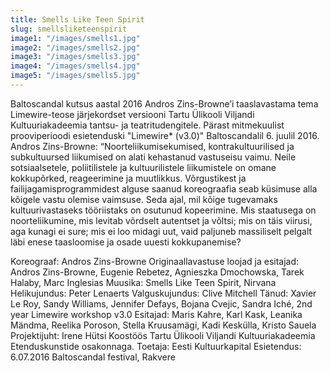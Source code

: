 ```yaml
---
title: Smells Like Teen Spirit
slug: smellsliketeenspirit
image1: "/images/smells1.jpg"
image2: "/images/smells2.jpg"
image3: "/images/smells3.jpg"
image4: "/images/smells4.jpg"
image5: "/images/smells5.jpg"
---
```


Baltoscandal kutsus aastal 2016 Andros Zins-Browne’i taaslavastama tema Limewire-teose järjekordset versiooni Tartu Ülikooli Viljandi Kultuuriakadeemia tantsu- ja teatritudengitele. Pärast mitmekuulist prooviperioodi esietenduski "Limewire* (v3.0)" Baltoscandalil 6. juulil 2016.
Andros Zins-Browne: “Noorteliikumisekumised, kontrakultuurilised ja subkultuursed liikumised on alati kehastanud vastuseisu vaimu. Neile sotsiaalsetele, poliitilistele ja kultuurilistele liikumistele on omane kokkupõrked, reageerimine ja muutlikkus. Võrgustikest ja failijagamisprogrammidest alguse saanud koreograafia seab küsimuse alla kõigele vastu olemise vaimsuse. Seda ajal, mil kõige tugevamaks kultuurivastaseks tööriistaks on osutunud kopeerimine. Mis staatusega on noorteliikumine, mis levitab võrdselt autentset ja võltsi; mis on täis viirusi, aga kunagi ei sure; mis ei loo midagi uut, vaid paljuneb massiliselt pelgalt läbi enese taasloomise ja osade uuesti kokkupanemise?

Koreograaf: Andros Zins-Browne
Originaallavastuse loojad ja esitajad: Andros Zins-Browne, Eugenie Rebetez,
Agnieszka Dmochowska, Tarek Halaby, Marc Inglesias
Muusika: Smells Like Teen Spirit, Nirvana
Helikujundus: Peter Lenaerts
Valguskujundus: Clive Mitchell
Tänud: Xavier Le Roy, Sandy Williams, Jennifer Defays, Bojana Cvejic,
Sandra Iché, 2nd year Limewire workshop v3.0
Esitajad: Maris Kahre, Karl Kask, Leanika Mändma, Reelika Poroson, Stella
Kruusamägi, Kadi Keskülla, Kristo Sauela
Projektijuht: Irene Hütsi
Koostöös Tartu Ülikooli Viljandi Kultuuriakadeemia Etenduskunstide osakonnaga.
Toetaja: Eesti Kultuurkapital
Esietendus: 6.07.2016 Baltoscandal festival, Rakvere
